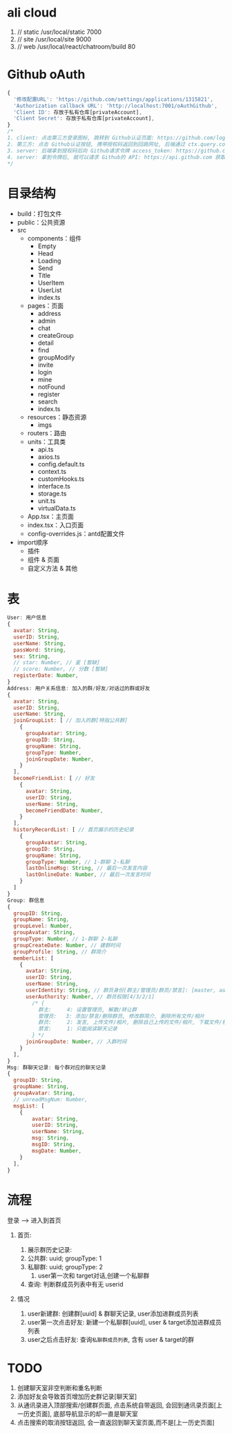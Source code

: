 # ali cloud 
1. // static /usr/local/static 7000 
2. // site   /usr/local/site   9000
3. // web    /usr/local/react/chatroom/build   80 

# Github oAuth
```js
{
  '修改配置URL': 'https://github.com/settings/applications/1315821',
  'Authorization callback URL': 'http://localhost:7001/oAuthGithub',
  'Client ID': 存放于私有仓库[privateAccount],
  'Client Secret': 存放于私有仓库[privateAccount],
}
/*
1. client: 点击第三方登录图标, 跳转到 Github认证页面: https://github.com/login/oauth/authorize?client_id & redirect_uri, 携带参数 客户端ID & 回跳网址(相当于请求后端)
2. 第三方: 点击 Github认证按钮, 携带授权码返回到回跳网址, 后端通过 ctx.query.code 获取授权码
3. server: 后端拿到授权码后向 Github请求令牌 access_token: https://github.com/login/oauth/access_token?client_id & client_secret & code
4. server: 拿到令牌后, 就可以请求 Github的 API: https://api.github.com 获取相应的数据了, 请求时需要在 headers里面携带令牌: Authorization: `token ${accessToken}`
*/
```

# 目录结构
- build：打包文件
- public：公共资源
- src
  - components：组件
    - Empty
    - Head
    - Loading
    - Send
    - Title
    - UserItem
    - UserList
    - index.ts
  - pages：页面
    - address
    - admin
    - chat
    - createGroup
    - detail
    - find
    - groupModify
    - invite
    - login
    - mine
    - notFound
    - register
    - search
    - index.ts
  - resources：静态资源
    - imgs
  - routers：路由
  - units：工具类
    - api.ts
    - axios.ts
    - config.default.ts
    - context.ts
    - customHooks.ts
    - interface.ts
    - storage.ts
    - unit.ts
    - virtualData.ts
  - App.tsx：主页面
  - index.tsx：入口页面
  - config-overrides.js：antd配置文件
- import顺序
  - 插件
  - 组件 & 页面
  - 自定义方法 & 其他

# 表
```js
User: 用户信息 
{
  avatar: String,
  userID: String,
  userName: String,
  passWord: String,
  sex: String,
  // star: Number, // 星 [暂缺]
  // score: Number, // 分数 [暂缺]
  registerDate: Number,
}
Address: 用户关系信息: 加入的群/好友/对话过的群或好友
{
  avatar: String,
  userID: String,
  userName: String,
  joinGroupList: [ // 加入的群[特指公共群]
    {
      groupAvatar: String,
      groupID: String,
      groupName: String,
      groupType: Number,
      joinGroupDate: Number,
    }
  ],
  becomeFriendList: [ // 好友
    {
      avatar: String,
      userID: String,
      userName: String,
      becomeFriendDate: Number,
    }
  ],
  historyRecordList: [ // 首页展示的历史纪录
    {
      groupAvatar: String,
      groupID: String,
      groupName: String,
      groupType: Number, // 1-群聊 2-私聊
      lastOnlineMsg: String, // 最后一次发言内容
      lastOnlineDate: Number, // 最后一次发言时间
    }
  ]
}
Group: 群信息
{
  groupID: String,
  groupName: String,
  groupLevel: Number,
  groupAvatar: String,
  groupType: Number, // 1-群聊 2-私聊
  groupCreateDate: Number, // 建群时间
  groupProfile: String, // 群简介
  memberList: [
    {
      avatar: String,
      userID: String,
      userName: String,
      userIdentity: String, // 群员身份[群主/管理员/群员/禁言]: [master, admin, member, np]
      userAuthority: Number, // 群员权限[4/3/2/1]
        /* {
          群主:     4: 设置管理员, 解散/转让群
          管理员:   3: 添加/禁言/删除群员, 修改群简介, 删除所有文件/相片
          群员:     2: 发言, 上传文件/相片, 删除自己上传的文件/相片, 下载文件/相片
          禁言:     1: 只能阅读聊天记录 
        } */
      joinGroupDate: Number, // 入群时间
    }
  ],
}
Msg: 群聊天记录: 每个群对应的聊天记录
{
  groupID: String,
  groupName: String,
  groupAvatar: String,
  // unreadMsgNum: Number,
  msgList: [
    {
        avatar: String,
        userID: String,
        userName: String,
        msg: String,
        msgID: String,
        msgDate: Number,
    }
  ],
}
```

# 流程
登录 --> 进入到首页
1. 首页: 
   1. 展示群历史记录: 
   2. 公共群: uuid; groupType: 1
   3. 私聊群: uuid; groupType: 2
      1. user第一次和 target对话,创建一个私聊群
   4. 查询: 判断群成员列表中有无 userid

2. 情况
   1. user新建群: 创建群[uuid] & 群聊天记录, user添加进群成员列表
   2. user第一次点击好友: 新建一个私聊群[uuid], user & target添加进群成员列表
   3. user之后点击好友: 查询`私聊群成员列表`, 含有 user & target的群 

# TODO
1. 创建聊天室非空判断和重名判断
2. 添加好友会导致首页增加历史群记录[聊天室]
3. 从通讯录进入顶部搜索/创建群页面, 点击系统自带返回, 会回到通讯录页面[上一历史页面], 底部导航显示的却一直是聊天室
4. 点击搜索的取消按钮返回, 会一直返回到聊天室页面,而不是[上一历史页面]
